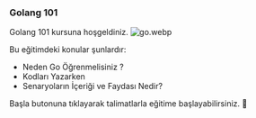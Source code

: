 
### Golang 101

Golang 101 kursuna hoşgeldiniz. 
![go.webp](https://dce0qyjkutl4h.cloudfront.net/wp-content/webp-express/webp-images/uploads/2020/10/golang-Programing.jpg.webp)

Bu eğitimdeki konular şunlardır:
- Neden Go Öğrenmelisiniz ?
- Kodları Yazarken
- Senaryoların İçeriği ve Faydası Nedir?

Başla butonuna tıklayarak talimatlarla eğitime başlayabilirsiniz. 🚀  
